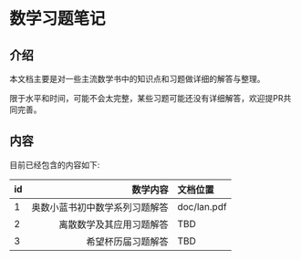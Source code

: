 # 数学习题笔记

## 介绍
本文档主要是对一些主流数学书中的知识点和习题做详细的解答与整理。

限于水平和时间，可能不会太完整，某些习题可能还没有详细解答，欢迎提PR共同完善。

## 内容

目前已经包含的内容如下:


id  | 数学内容 | 文档位置 |
:-- | ----:  |  :---- |
1 | 奥数小蓝书初中数学系列习题解答  | doc/lan.pdf |
2 | 离散数学及其应用习题解答 | TBD |
3 | 希望杯历届习题解答 | TBD |
